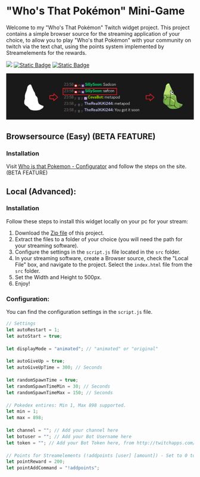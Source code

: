 # "Who's That Pokémon" Mini-Game

Welcome to my "Who's That Pokémon" Twitch widget project. This project contains a simple browser source for the streaming application of your choice, to allow you to play "Who's that Pokémon" with your community on twitch via the text chat, using the points system implemented by Streamelements for the rewards.

<a href="https://github.com/SillySoon/who-is-that-pokemon/blob/main/LICENSE" target="_blank"> ![](https://img.shields.io/npm/l/silly-logger?style=for-the-badge&color=c759e5&labelColor=ca64e7)</a>
<a href="https://twitch.tv/sillysoon" target="_blank"> ![Static Badge](https://img.shields.io/badge/Twitch-%239046ff?style=for-the-badge)</a>
<a href="https://sillysoon.de/pokemon/" target="_blank"> ![Static Badge](https://img.shields.io/badge/Website-%233f3f3f?style=for-the-badge)</a>

![Example](Example.png)

## Browsersource (Easy) (BETA FEATURE)

### Installation

Visit [Who is that Pokemon - Configurator](https://sillysoon.de/pokemon/) and follow the steps on the site. (BETA FEATURE)

## Local (Advanced):

### Installation
Follow these steps to install this widget locally on your pc for your stream:

1. Download the [Zip file](https://codeload.github.com/SillySoon/who-is-that-pokemon/zip/refs/heads/main) of this project.
2. Extract the files to a folder of your choice (you will need the path for your streaming software).
3. Configure the settings in the `script.js` file located in the `src` folder.
4. In your streaming software, create a Browser source, check the "Local File" box, and navigate to the project. Select the `index.html` file from the `src` folder.
5. Set the Width and Height to 500px.
6. Enjoy!

### Configuration:
You can find the configuration settings in the `script.js` file.

```js
// Settings
let autoRestart = 1;
let autoStart = true;

let displayMode = "animated"; // "animated" or "original"

let autoGiveUp = true;
let autoGiveUpTime = 300; // Seconds

let randomSpawnTime = true;
let randomSpawnTimeMin = 30; // Seconds
let randomSpawnTimeMax = 150; // Seconds

// Pokedex entires: Min 1, Max 898 supported.
let min = 1;
let max = 898;

let channel = ""; // Add your channel here
let botuser = ""; // Add your Bot Username here
let token = ""; // Add your Bot Token here, from http://twitchapps.com/tmi/

// Points for Streamelements (!addpoints [user] [amount]) - Set to 0 to disable
let pointReward = 200;
let pointAddCommand = "!addpoints";
```